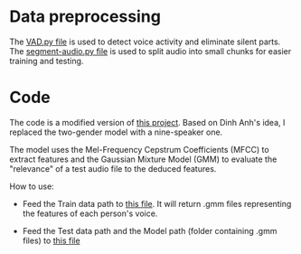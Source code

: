 # Data preprocessing

The [VAD.py file](https://github.com/huonglarne/speaker-recognition/blob/base-gender-recognition/VAD.py) is used to detect voice activity and eliminate silent parts.
The [segment-audio.py file](https://github.com/huonglarne/speaker-recognition/blob/base-gender-recognition/segment-audio.py) is used to split audio into small chunks for easier training and testing.

# Code

The code is a modified version of [this project](https://github.com/SuperKogito/Voice-based-gender-recognition). Based on Dinh Anh's idea, I replaced the two-gender model with a nine-speaker one.

The model uses the Mel-Frequency Cepstrum Coefficients (MFCC) to extract features and the Gaussian Mixture Model (GMM) to evaluate the "relevance" of a test audio file to the deduced features.

How to use:

- Feed the Train data path to [this file](https://github.com/huonglarne/speaker-recognition/blob/base-gender-recognition/ModelsTrainer.py). It will return .gmm files representing the features of each person's voice.

- Feed the Test data path and the Model path (folder containing .gmm files) to [this file](https://github.com/huonglarne/speaker-recognition/blob/base-gender-recognition/Identifier.py)

